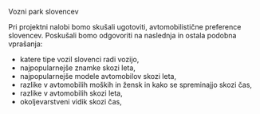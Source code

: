 Vozni park slovencev

Pri projektni nalobi bomo skušali ugotoviti, avtomobilistične preference slovencev.
Poskušali bomo odgovoriti na naslednja in ostala podobna vprašanja:
  - katere tipe vozil slovenci radi vozijo,
  - najpopularnejše znamke skozi leta,
  - najpopularnejše modele avtomobilov skozi leta,
  - razlike v avtomobilih moških in žensk in kako se spreminajjo skozi čas,
  - razlike v avtomobilih skozi leta,
  - okoljevarstveni vidik skozi čas,
  

